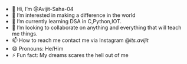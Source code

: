 - 👋 Hi, I’m @Avijit-Saha-04
- 👀 I’m interested in making a difference in the world
- 🌱 I’m currently learning DSA in C,Python,IOT.
- 💞️ I’m looking to collaborate on anything and everything that will teach me things.
- 📫 How to reach me contact me via Instagram @_its.avijit_
- 😄 Pronouns: He/Him
- ⚡ Fun fact: My dreams scares the hell out of me

<!---
Avijit-Saha-04/Avijit-Saha-04 is a ✨ special ✨ repository because its `README.md` (this file) appears on your GitHub profile.
You can click the Preview link to take a look at your changes.
--->
